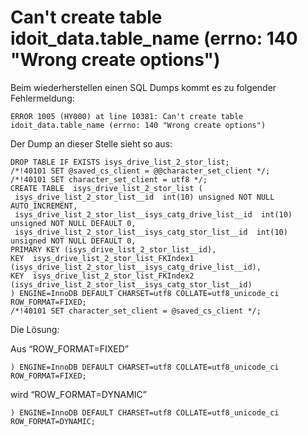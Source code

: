 # Can't create table idoit_data.table_name (errno: 140 "Wrong create options")

Beim wiederherstellen einen SQL Dumps kommt es zu folgender Fehlermeldung:

    ERROR 1005 (HY000) at line 10381: Can't create table  idoit_data.table_name (errno: 140 "Wrong create options")

Der Dump an dieser Stelle sieht so aus:

    DROP TABLE IF EXISTS isys_drive_list_2_stor_list;
    /*!40101 SET @saved_cs_client = @@character_set_client */;
    /*!40101 SET character_set_client = utf8 */;
    CREATE TABLE  isys_drive_list_2_stor_list (
     isys_drive_list_2_stor_list__id  int(10) unsigned NOT NULL AUTO_INCREMENT,
     isys_drive_list_2_stor_list__isys_catg_drive_list__id  int(10) unsigned NOT NULL DEFAULT 0,
     isys_drive_list_2_stor_list__isys_catg_stor_list__id  int(10) unsigned NOT NULL DEFAULT 0,
    PRIMARY KEY (isys_drive_list_2_stor_list__id),
    KEY  isys_drive_list_2_stor_list_FKIndex1 (isys_drive_list_2_stor_list__isys_catg_drive_list__id),
    KEY  isys_drive_list_2_stor_list_FKIndex2 (isys_drive_list_2_stor_list__isys_catg_stor_list__id)
    ) ENGINE=InnoDB DEFAULT CHARSET=utf8 COLLATE=utf8_unicode_ci ROW_FORMAT=FIXED;
    /*!40101 SET character_set_client = @saved_cs_client */;

Die Lösung:

Aus “ROW\_FORMAT=FIXED”

    ) ENGINE=InnoDB DEFAULT CHARSET=utf8 COLLATE=utf8_unicode_ci ROW_FORMAT=FIXED;

wird “ROW\_FORMAT=DYNAMIC”

    ) ENGINE=InnoDB DEFAULT CHARSET=utf8 COLLATE=utf8_unicode_ci ROW_FORMAT=DYNAMIC;